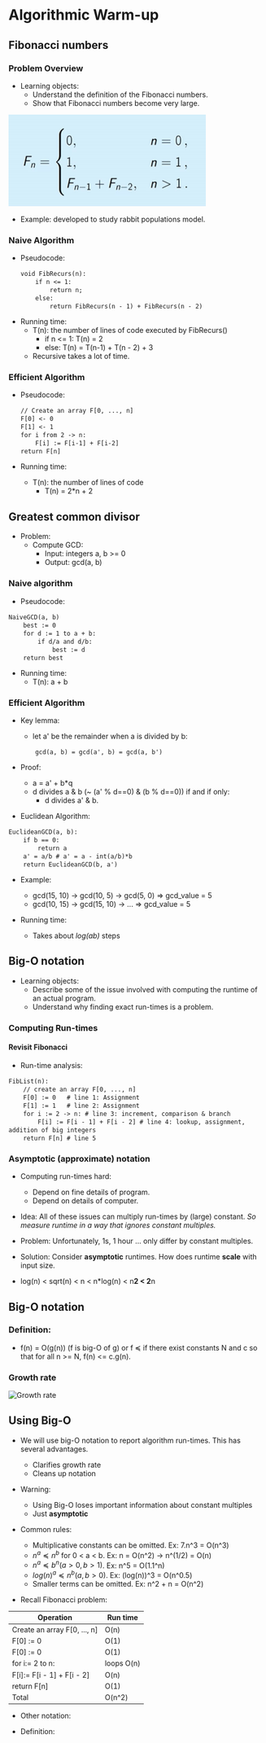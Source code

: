 # Algorithmic Warm-up

## Fibonacci numbers
### Problem Overview
+ Learning objects:
    - Understand the definition of the Fibonacci numbers.
    - Show that Fibonacci numbers become very large.

![Fibonacci](./figures/fibonacci.PNG)

+ Example: developed to study rabbit populations model.

### Naive Algorithm
+ Pseudocode:
    ```
    void FibRecurs(n):
        if n <= 1:
            return n;
        else:
            return FibRecurs(n - 1) + FibRecurs(n - 2)
    ```
+ Running time:
    - T(n): the number of lines of code executed by FibRecurs()
        - if n <= 1: T(n) = 2
        - else: T(n) = T(n-1) + T(n - 2) + 3
    - Recursive takes a lot of time.

### Efficient Algorithm
+ Pseudocode:
    ```
    // Create an array F[0, ..., n]
    F[0] <- 0
    F[1] <- 1
    for i from 2 -> n:
        F[i] := F[i-1] + F[i-2]
    return F[n]
    ```

+ Running time: 
    - T(n): the number of lines of code
        - T(n) = 2*n + 2

## Greatest common divisor
+ Problem:
    - Compute GCD:
        - Input: integers a, b >= 0
        - Output: gcd(a, b)

### Naive algorithm
+ Pseudocode:
```
NaiveGCD(a, b)
    best := 0
    for d := 1 to a + b:
        if d/a and d/b:
            best := d
    return best
```
+ Running time: 
    - T(n): a + b

### Efficient Algorithm
+ Key lemma:
    - let a' be the remainder when a is divided by b:
    ```
        gcd(a, b) = gcd(a', b) = gcd(a, b')
    ```

+ Proof: 
    - a = a' + b*q
    - d divides a & b (~ (a' % d==0) & (b % d==0)) if and if only:
        - d divides a' & b.

+ Euclidean Algorithm:
```
EuclideanGCD(a, b):
    if b == 0:
        return a
    a' = a/b # a' = a - int(a/b)*b
    return EuclideanGCD(b, a')
```

+ Example:
    - gcd(15, 10) -> gcd(10, 5) -> gcd(5, 0) => gcd_value = 5
    - gcd(10, 15) -> gcd(15, 10) -> ... => gcd_value = 5

+ Running time: 
    - Takes about *log(ab)* steps

## Big-O notation
+ Learning objects:
    - Describe some of the issue involved with computing the runtime of an actual program.
    - Understand why finding exact run-times is a problem.

### Computing Run-times
#### Revisit Fibonacci 
+ Run-time analysis:
```
FibList(n):
    // create an array F[0, ..., n]
    F[0] := 0   # line 1: Assignment
    F[1] := 1   # line 2: Assignment
    for i := 2 -> n: # line 3: increment, comparison & branch
        F[i] := F[i - 1] + F[i - 2] # line 4: lookup, assignment, addition of big integers
    return F[n] # line 5
```

### Asymptotic (approximate) notation

+ Computing run-times hard:
    - Depend on fine details of program.
    - Depend on details of computer.

+ Idea: All of these issues can multiply run-times by (large) constant. *So measure runtime in a way that ignores constant multiples.*

+ Problem: Unfortunately, 1s, 1 hour ... only differ by constant multiples.

+ Solution: Consider **asymptotic** runtimes. How does runtime **scale** with input size.

+ log(n) < sqrt(n) < n < n*log(n) < n**2 < 2**n

## Big-O notation
### Definition:
+ f(n) = O(g(n)) (f is big-O of g) or f $\preceq$ if there exist constants N and c so that for all n >= N, f(n) <= c.g(n).

### Growth rate
![Growth rate](./figures/growth_rate.png)

## Using Big-O
+ We will use big-O notation to report algorithm run-times. This has several advantages.
    - Clarifies growth rate
    - Cleans up notation
+ Warning:
    - Using Big-O loses important information about constant multiples
    - Just **asymptotic**

+ Common rules:
    - Multiplicative constants can be omitted. Ex: 7.n^3 = O(n^3)
    - $n^{a} \preceq n^{b}$ for 0 < a < b. Ex: n = O(n^2) -> n^(1/2) = O(n)
    - $n^{a} \preceq b^{n} (a > 0, b > 1)$. Ex: n^5 = O(1.1^n)
    - $log(n)^{a} \preceq n^{b} (a, b > 0)$. Ex: (log(n))^3 = O(n^0.5)
    - Smaller terms can be omitted. Ex: n^2 + n = O(n^2)

+ Recall Fibonacci problem:

| Operation  | Run time  |
|---|---|
| Create an array F[0, ..., n]  | O(n)  |
| F[0] := 0  |  O(1) |
| F[0] := 0  |  O(1) |
| for i:= 2 to n:  | loops O(n)  |
|   F[i]:= F[i - 1] + F[i - 2]  | O(n)  |
| return F[n]  | O(1)  |
|  Total  |  O(n^2) |

+ Other notation:
- Definition:
